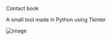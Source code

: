 Contact book

A small tool made in Python using Tkinter 


![image](https://github.com/user-attachments/assets/9f087e76-351a-4bb9-a0b7-878ad2ddee46)
